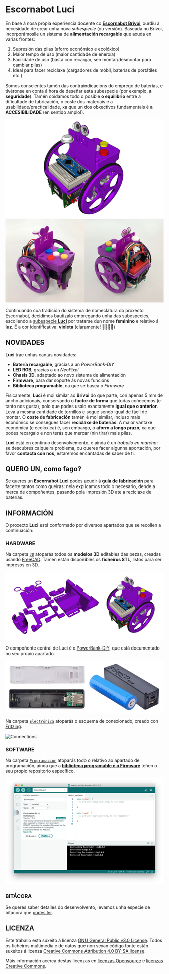 # Escornabot Luci

En base á nosa propia experiencia docente co [**Escornabot Brivoi**](https://www.escornabot.org/wiki/index.php?title=Archivo:Brivoi-001.jpg), xurdiu a necesidade de crear unha nova *subespecie* (ou versión). Baseada no Brivoi, incorporámoslle un sistema de **alimentación recargable** que axuda en varias frontes:

1. Supresión das pilas (aforro económico e ecolóxico)
2. Maior tempo de uso (maior cantidade de enerxía)
3. Facilidade de uso (basta con recargar, sen montar/desmontar para cambiar pilas)
4. Ideal para facer reciclaxe (cargadores de móbil, baterías de portátiles etc.)

Somos conscientes tamén das contraindicacións do emprego de baterías, e tivéronse en conta á hora de deseñar esta subespecie (por exemplo, **a seguridade**). Tamén coidamos todo o posible **o equilibrio** entre a dificultade de fabricación, o coste dos materiais e a usabilidade/practicalidade, xa que un dos obxectivos fundamentais é **a ACCESIBILIDADE** (en sentido amplo!).

![Luci 3D](imaxes/Luci3D.png)
![Luci prototipo](imaxes/Luci.jpg)

Continuando coa tradición do sistema de nomeclatura do proxecto Escornabot, decidimos bautizalo empregando unha das subespecies, escollendo a [subespecie **Luci**](https://species.wikimedia.org/wiki/Lucanus_luci) por tratarse dun nome **feminino** e relativo á **luz**. E a cor identificativa: **violeta** (claramente! 🙆🏽‍♀️😊)

## NOVIDADES

**Luci** trae unhas cantas novidades:

* **Batería recargable**, gracias a un *PowerBank-DIY*
* **LED RGB**, gracias a un *NeoPixel*
* **Chasis 3D**, adaptado ao novo sistema de alimentación
* **Firmware**, para dar soporte ás novas funcións
* **Biblioteca programable**, na que se basea o *Firmware*

Físicamente, **Luci** é moi similar ao **Brivoi** do que parte, con apenas 5 mm de ancho adicionais, conservando o **factor de forma** que todas coñecemos (e tanto nos gusta), polo que podes usalo exactamente **igual que o anterior**. Leva a mesma cantidade de tornillos e segue sendo igual de fácil de montar. O **coste de fabricación** tamén é moi similar, incluso mais económico se consegues facer **reciclaxe de baterías**. A maior vantaxe económica (e ecolóxica) é, sen embargo, o **aforro a longo prazo**, xa que podes recargalo e non terás que mercar (nin tirar) mais pilas.

**Luci** está en continuo desenvolvemento, e ainda é un *traballo en marcha*: se descubres calqueira problema, ou queres facer algunha aportación, por favor **contacta con nos**, estaremos encantadas de saber de ti.

## QUERO UN, como fago?

Se queres un **Escornabot Luci** podes acudir á [**guía de fabricación**](FABRICACIÓN.md) para facerte tantos como queiras: nela explicamos todo o necesario, dende a merca de compoñentes, pasando pola impresión 3D ate a reciclaxe de baterías.


## INFORMACIÓN

O proxecto **Luci** está conformado por diversos apartados que se recollen a continuación:

### HARDWARE

Na carpeta [`3D`](3D) atoparás todos os **modelos 3D** editables das pezas, creadas usando [FreeCAD](https://freecad.org). Tamén están dispoñibles os **ficheiros STL**, listos para ser impresos en 3D.

![Pezas3D](imaxes/prototipo-rematado.png)

O compoñente central de Luci é o [PowerBank-DIY](POWERBANK.md), que está documentado no seu propio apartado.

![PowerBank-DIY](imaxes/powerbank-diy.jpg)

Na carpeta [`Electrónica`](Electrónica) atoparás o esquema de conexionado, creado con [Fritzing](https://fritzing.org).

![Connections](Electrónica/Luci_conexións.png)

### SOFTWARE

Na carpeta [`Programación`](Programación) atoparás todo o relativo ao apartado de programación, ainda que a [**biblioteca programable e o Firmware**](https://github.com/roboteach-es/escornabot-lib) teñen o seu propio repositorio específico.

[![Biblioteca Arduino](imaxes/Arduino2-libraries.png)](https://github.com/roboteach-es/escornabot-lib)

### BITÁCORA

Se queres saber detalles do desenvolvento, levamos unha especie de bitácora que [podes ler](DESENVOLVEMENTO.md).

## LICENZA

Este traballo está suxeito á licenza [GNU General Public v3.0 License](LICENSE-GPLV30). Todos os ficheiros multimedia e de datos que non sexan código fonte están suxeitos á licenza [Creative Commons Attribution 4.0 BY-SA license](LICENSE-CCBYSA40).

Máis información acerca destas licenzas en [licenzas Opensource](https://opensource.org/licenses/) e [licenzas Creative Commons](https://creativecommons.org/licenses/).

